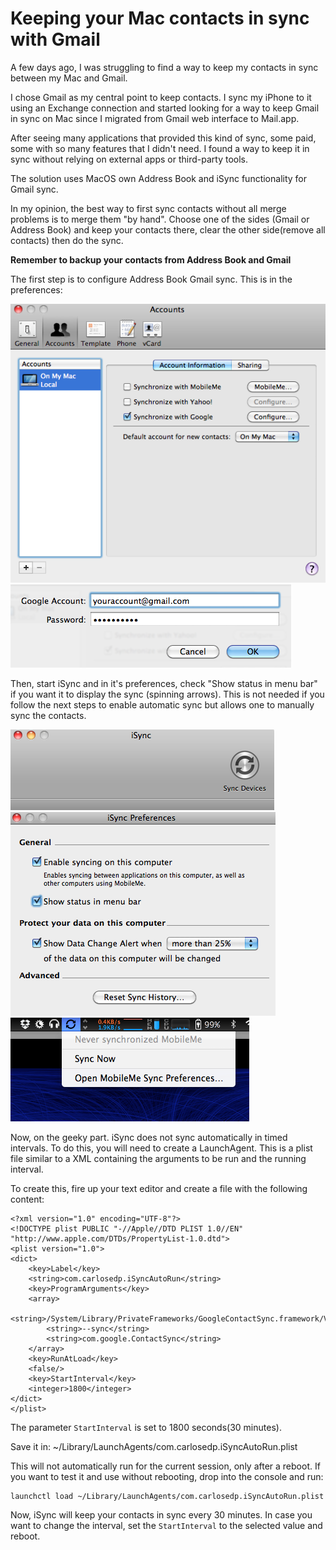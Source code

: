 Keeping your Mac contacts in sync with Gmail
============================================

A few days ago, I was struggling to find a way to keep my contacts in sync between my Mac and Gmail.

I chose Gmail as my central point to keep contacts. I sync my iPhone to it using an Exchange connection and started looking for a way to keep Gmail in sync on Mac since I migrated from Gmail web interface to Mail.app.

After seeing many applications that provided this kind of sync, some paid, some with so many features that I didn't need. I found a way to keep it in sync without relying on external apps or third-party tools.

The solution uses MacOS own Address Book and iSync functionality for Gmail sync.

In my opinion, the best way to first sync contacts without all merge problems is to merge them "by hand". Choose one of the sides (Gmail or Address Book) and keep your contacts there, clear the other side(remove all contacts) then do the sync.

**Remember to backup your contacts from Address Book and Gmail**

The first step is to configure Address Book Gmail sync. This is in the preferences:

<img src="/images/2011-05-25-keeping-your-mac-contacts-in-sync/AddressBook_prefs.png" alt="Preferences" class="center">

<img src="/images/2011-05-25-keeping-your-mac-contacts-in-sync/AddressBook_prefs_2.png" alt="Preferences" class="center">

Then, start iSync and in it's preferences, check "Show status in menu bar" if you want it to display the sync (spinning arrows). This is not needed if you follow the next steps to enable automatic sync but allows one to manually sync the contacts.

<img src="/images/2011-05-25-keeping-your-mac-contacts-in-sync/iSync.png" alt="iSync" class="center">

<img src="/images/2011-05-25-keeping-your-mac-contacts-in-sync/iSync_prefs.png" alt="iSync Preferences" class="center">

<img src="/images/2011-05-25-keeping-your-mac-contacts-in-sync/iSync_menubar.png" alt="iSync menu bar" class="center">

Now, on the geeky part. iSync does not sync automatically in timed intervals. To do this, you will need to create a LaunchAgent. This is a plist file similar to a XML containing the arguments to be run and the running interval.

To create this, fire up your text editor and create a file with the following content:

    <?xml version="1.0" encoding="UTF-8"?>
    <!DOCTYPE plist PUBLIC "-//Apple//DTD PLIST 1.0//EN" "http://www.apple.com/DTDs/PropertyList-1.0.dtd">
    <plist version="1.0">
    <dict>
        <key>Label</key>
        <string>com.carlosedp.iSyncAutoRun</string>
        <key>ProgramArguments</key>
        <array>
            <string>/System/Library/PrivateFrameworks/GoogleContactSync.framework/Versions/A/Resources/gconsync</string>
            <string>--sync</string>
            <string>com.google.ContactSync</string>
        </array>
        <key>RunAtLoad</key>
        <false/>
        <key>StartInterval</key>
        <integer>1800</integer>
    </dict>
    </plist>

The parameter `StartInterval` is set to 1800 seconds(30 minutes).

Save it in: ~/Library/LaunchAgents/com.carlosedp.iSyncAutoRun.plist 

This will not automatically run for the current session, only after a reboot. If you want to test it and use without rebooting, drop into the console and run:

    launchctl load ~/Library/LaunchAgents/com.carlosedp.iSyncAutoRun.plist

Now, iSync will keep your contacts in sync every 30 minutes. In case you want to change the interval, set the `StartInterval` to the selected value and reboot.


